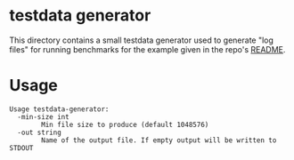 # testdata generator

This directory contains a small testdata generator used to generate "log files"
for running benchmarks for the example given in the repo's [README](../README.md).

# Usage

```shell
Usage testdata-generator:
  -min-size int
        Min file size to produce (default 1048576)
  -out string
        Name of the output file. If empty output will be written to STDOUT
```